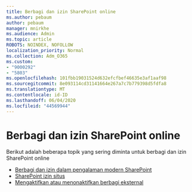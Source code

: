```yaml
---
title: Berbagi dan izin SharePoint online
ms.author: pebaum
author: pebaum
manager: mnirkhe
ms.audience: Admin
ms.topic: article
ROBOTS: NOINDEX, NOFOLLOW
localization_priority: Normal
ms.collection: Adm_O365
ms.custom:
- "9000292"
- "5803"
ms.openlocfilehash: 101fbb19031524d632efcfbef46635e3af1aaf98
ms.sourcegitcommit: 8e093114cd31141664e267a7c7b779398d5fdfa8
ms.translationtype: MT
ms.contentlocale: id-ID
ms.lasthandoff: 06/04/2020
ms.locfileid: "44569944"
---
```

# <a name="sharepoint-online-sharing-and-permissions"></a>Berbagi dan izin SharePoint online

Berikut adalah beberapa topik yang sering diminta untuk berbagi dan izin SharePoint online

- [Berbagi dan izin dalam pengalaman modern SharePoint](https://docs.microsoft.com/sharepoint/modern-experience-sharing-permissions)
- [SharePoint izin situs](https://docs.microsoft.com/sharepoint/customize-sharepoint-site-permissions)
- [Mengaktifkan atau menonaktifkan berbagi eksternal](https://docs.microsoft.com/sharepoint/turn-external-sharing-on-or-off)